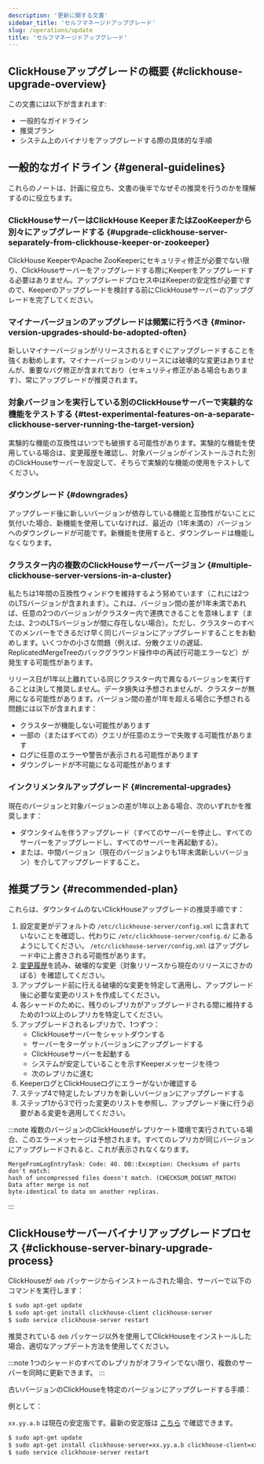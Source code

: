 ```yaml
---
description: '更新に関する文書'
sidebar_title: 'セルフマネージドアップグレード'
slug: /operations/update
title: 'セルフマネージドアップグレード'
---
```


## ClickHouseアップグレードの概要 {#clickhouse-upgrade-overview}

この文書には以下が含まれます:
- 一般的なガイドライン
- 推奨プラン
- システム上のバイナリをアップグレードする際の具体的な手順

## 一般的なガイドライン {#general-guidelines}

これらのノートは、計画に役立ち、文書の後半でなぜその推奨を行うのかを理解するのに役立ちます。

### ClickHouseサーバーはClickHouse KeeperまたはZooKeeperから別々にアップグレードする {#upgrade-clickhouse-server-separately-from-clickhouse-keeper-or-zookeeper}
ClickHouse KeeperやApache ZooKeeperにセキュリティ修正が必要でない限り、ClickHouseサーバーをアップグレードする際にKeeperをアップグレードする必要はありません。アップグレードプロセス中はKeeperの安定性が必要ですので、Keeperのアップグレードを検討する前にClickHouseサーバーのアップグレードを完了してください。

### マイナーバージョンのアップグレードは頻繁に行うべき {#minor-version-upgrades-should-be-adopted-often}
新しいマイナーバージョンがリリースされるとすぐにアップグレードすることを強くお勧めします。マイナーバージョンのリリースには破壊的な変更はありませんが、重要なバグ修正が含まれており（セキュリティ修正がある場合もあります）、常にアップグレードが推奨されます。

### 対象バージョンを実行している別のClickHouseサーバーで実験的な機能をテストする {#test-experimental-features-on-a-separate-clickhouse-server-running-the-target-version}

実験的な機能の互換性はいつでも破損する可能性があります。実験的な機能を使用している場合は、変更履歴を確認し、対象バージョンがインストールされた別のClickHouseサーバーを設定して、そちらで実験的な機能の使用をテストしてください。

### ダウングレード {#downgrades}
アップグレード後に新しいバージョンが依存している機能と互換性がないことに気付いた場合、新機能を使用していなければ、最近の（1年未満の）バージョンへのダウングレードが可能です。新機能を使用すると、ダウングレードは機能しなくなります。

### クラスター内の複数のClickHouseサーバーバージョン {#multiple-clickhouse-server-versions-in-a-cluster}

私たちは1年間の互換性ウィンドウを維持するよう努めています（これには2つのLTSバージョンが含まれます）。これは、バージョン間の差が1年未満であれば、任意の2つのバージョンがクラスター内で連携できることを意味します（または、2つのLTSバージョンが間に存在しない場合）。ただし、クラスターのすべてのメンバーをできるだけ早く同じバージョンにアップグレードすることをお勧めします。いくつかの小さな問題（例えば、分散クエリの遅延、ReplicatedMergeTreeのバックグラウンド操作中の再試行可能エラーなど）が発生する可能性があります。

リリース日が1年以上離れている同じクラスター内で異なるバージョンを実行することは決して推奨しません。データ損失は予想されませんが、クラスターが無用になる可能性があります。バージョン間の差が1年を超える場合に予想される問題には以下が含まれます：

- クラスターが機能しない可能性があります
- 一部の（またはすべての）クエリが任意のエラーで失敗する可能性があります
- ログに任意のエラーや警告が表示される可能性があります
- ダウングレードが不可能になる可能性があります

### インクリメンタルアップグレード {#incremental-upgrades}

現在のバージョンと対象バージョンの差が1年以上ある場合、次のいずれかを推奨します：
- ダウンタイムを伴うアップグレード（すべてのサーバーを停止し、すべてのサーバーをアップグレードし、すべてのサーバーを再起動する）。
- または、中間バージョン（現在のバージョンよりも1年未満新しいバージョン）を介してアップグレードすること。

## 推奨プラン {#recommended-plan}

これらは、ダウンタイムのないClickHouseアップグレードの推奨手順です：

1. 設定変更がデフォルトの `/etc/clickhouse-server/config.xml` に含まれていないことを確認し、代わりに `/etc/clickhouse-server/config.d/` にあるようにしてください。 `/etc/clickhouse-server/config.xml` はアップグレード中に上書きされる可能性があります。
2. [変更履歴](/whats-new/changelog/index.md)を読み、破壊的な変更（対象リリースから現在のリリースにさかのぼる）を確認してください。
3. アップグレード前に行える破壊的な変更を特定して適用し、アップグレード後に必要な変更のリストを作成してください。
4. 各シャードのために、残りのレプリカがアップグレードされる間に維持するための1つ以上のレプリカを特定してください。
5. アップグレードされるレプリカで、1つずつ：
   - ClickHouseサーバーをシャットダウンする
   - サーバーをターゲットバージョンにアップグレードする
   - ClickHouseサーバーを起動する
   - システムが安定していることを示すKeeperメッセージを待つ
   - 次のレプリカに進む
6. KeeperログとClickHouseログにエラーがないか確認する
7. ステップ4で特定したレプリカを新しいバージョンにアップグレードする
8. ステップ1から3で行った変更のリストを参照し、アップグレード後に行う必要がある変更を適用してください。

:::note
複数のバージョンのClickHouseがレプリケート環境で実行されている場合、このエラーメッセージは予想されます。すべてのレプリカが同じバージョンにアップグレードされると、これが表示されなくなります。
```text
MergeFromLogEntryTask: Code: 40. DB::Exception: Checksums of parts don't match:
hash of uncompressed files doesn't match. (CHECKSUM_DOESNT_MATCH)  Data after merge is not
byte-identical to data on another replicas.
```
:::

## ClickHouseサーバーバイナリアップグレードプロセス {#clickhouse-server-binary-upgrade-process}

ClickHouseが `deb` パッケージからインストールされた場合、サーバーで以下のコマンドを実行します：

```bash
$ sudo apt-get update
$ sudo apt-get install clickhouse-client clickhouse-server
$ sudo service clickhouse-server restart
```

推奨されている `deb` パッケージ以外を使用してClickHouseをインストールした場合、適切なアップデート方法を使用してください。

:::note
1つのシャードのすべてのレプリカがオフラインでない限り、複数のサーバーを同時に更新できます。
:::

古いバージョンのClickHouseを特定のバージョンにアップグレードする手順：

例として：

`xx.yy.a.b` は現在の安定版です。最新の安定版は [こちら](https://github.com/ClickHouse/ClickHouse/releases) で確認できます。

```bash
$ sudo apt-get update
$ sudo apt-get install clickhouse-server=xx.yy.a.b clickhouse-client=xx.yy.a.b clickhouse-common-static=xx.yy.a.b
$ sudo service clickhouse-server restart
```
